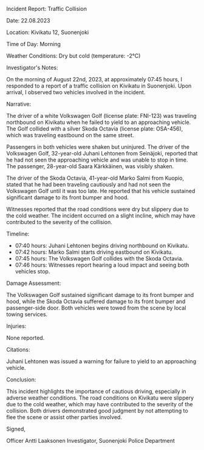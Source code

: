 Incident Report: Traffic Collision

Date: 22.08.2023

Location: Kivikatu 12, Suonenjoki

Time of Day: Morning

Weather Conditions: Dry but cold (temperature: -2°C)

Investigator's Notes:

On the morning of August 22nd, 2023, at approximately 07:45 hours, I responded to a report of a traffic collision on Kivikatu in Suonenjoki. Upon arrival, I observed two vehicles involved in the incident.

Narrative:

The driver of a white Volkswagen Golf (license plate: FNI-123) was traveling northbound on Kivikatu when he failed to yield to an approaching vehicle. The Golf collided with a silver Skoda Octavia (license plate: OSA-456), which was traveling eastbound on the same street.

Passengers in both vehicles were shaken but uninjured. The driver of the Volkswagen Golf, 32-year-old Juhani Lehtonen from Seinäjoki, reported that he had not seen the approaching vehicle and was unable to stop in time. The passenger, 28-year-old Saara Kärkkäinen, was visibly shaken.

The driver of the Skoda Octavia, 41-year-old Marko Salmi from Kuopio, stated that he had been traveling cautiously and had not seen the Volkswagen Golf until it was too late. He reported that his vehicle sustained significant damage to its front bumper and hood.

Witnesses reported that the road conditions were dry but slippery due to the cold weather. The incident occurred on a slight incline, which may have contributed to the severity of the collision.

Timeline:

* 07:40 hours: Juhani Lehtonen begins driving northbound on Kivikatu.
* 07:42 hours: Marko Salmi starts driving eastbound on Kivikatu.
* 07:45 hours: The Volkswagen Golf collides with the Skoda Octavia.
* 07:46 hours: Witnesses report hearing a loud impact and seeing both vehicles stop.

Damage Assessment:

The Volkswagen Golf sustained significant damage to its front bumper and hood, while the Skoda Octavia suffered damage to its front bumper and passenger-side door. Both vehicles were towed from the scene by local towing services.

Injuries:

None reported.

Citations:

Juhani Lehtonen was issued a warning for failure to yield to an approaching vehicle.

Conclusion:

This incident highlights the importance of cautious driving, especially in adverse weather conditions. The road conditions on Kivikatu were slippery due to the cold weather, which may have contributed to the severity of the collision. Both drivers demonstrated good judgment by not attempting to flee the scene or assist other parties involved.

Signed,

Officer Antti Laaksonen
Investigator, Suonenjoki Police Department